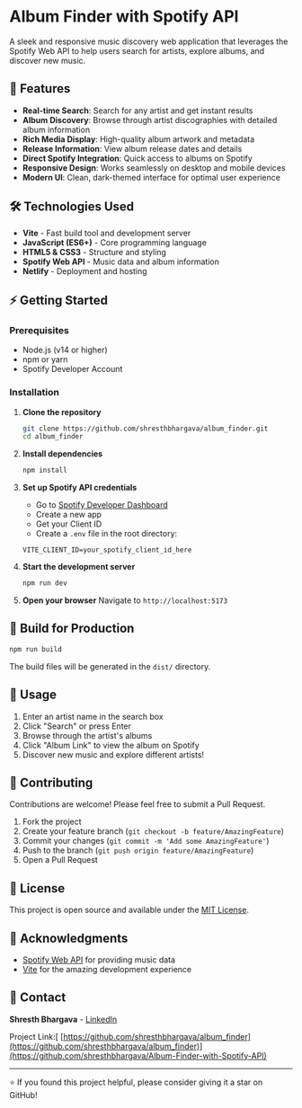 # Album Finder with Spotify API

A sleek and responsive music discovery web application that leverages the Spotify Web API to help users search for artists, explore albums, and discover new music.

## 🎵 Features

- **Real-time Search**: Search for any artist and get instant results
- **Album Discovery**: Browse through artist discographies with detailed album information
- **Rich Media Display**: High-quality album artwork and metadata
- **Release Information**: View album release dates and details
- **Direct Spotify Integration**: Quick access to albums on Spotify
- **Responsive Design**: Works seamlessly on desktop and mobile devices
- **Modern UI**: Clean, dark-themed interface for optimal user experience


## 🛠️ Technologies Used

- **Vite** - Fast build tool and development server
- **JavaScript (ES6+)** - Core programming language
- **HTML5 & CSS3** - Structure and styling
- **Spotify Web API** - Music data and album information
- **Netlify** - Deployment and hosting

## ⚡ Getting Started

### Prerequisites
- Node.js (v14 or higher)
- npm or yarn
- Spotify Developer Account

### Installation

1. **Clone the repository**
   ```bash
   git clone https://github.com/shresthbhargava/album_finder.git
   cd album_finder
   ```

2. **Install dependencies**
   ```bash
   npm install
   ```

3. **Set up Spotify API credentials**
   - Go to [Spotify Developer Dashboard](https://developer.spotify.com/dashboard)
   - Create a new app
   - Get your Client ID
   - Create a `.env` file in the root directory:
   ```env
   VITE_CLIENT_ID=your_spotify_client_id_here
   ```

4. **Start the development server**
   ```bash
   npm run dev
   ```

5. **Open your browser**
   Navigate to `http://localhost:5173`

## 🔧 Build for Production

```bash
npm run build
```

The build files will be generated in the `dist/` directory.

## 📱 Usage

1. Enter an artist name in the search box
2. Click "Search" or press Enter
3. Browse through the artist's albums
4. Click "Album Link" to view the album on Spotify
5. Discover new music and explore different artists!

## 🤝 Contributing

Contributions are welcome! Please feel free to submit a Pull Request.

1. Fork the project
2. Create your feature branch (`git checkout -b feature/AmazingFeature`)
3. Commit your changes (`git commit -m 'Add some AmazingFeature'`)
4. Push to the branch (`git push origin feature/AmazingFeature`)
5. Open a Pull Request

## 📝 License

This project is open source and available under the [MIT License](LICENSE).

## 🙏 Acknowledgments

- [Spotify Web API](https://developer.spotify.com/documentation/web-api/) for providing music data
- [Vite](https://vitejs.dev/) for the amazing development experience
  

## 📧 Contact

**Shresth Bhargava** - [LinkedIn](https://linkedin.com/in/your-profile)

Project Link:[ [https://github.com/shresthbhargava/album_finder](https://github.com/shresthbhargava/album_finder)](https://github.com/shresthbhargava/Album-Finder-with-Spotify-API)

---

⭐ If you found this project helpful, please consider giving it a star on GitHub!
